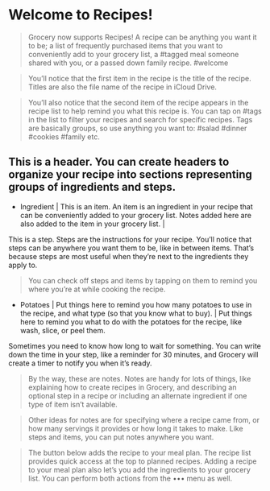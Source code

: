 # Welcome to Recipes!

> Grocery now supports Recipes! A recipe can be anything you want it to be; a list of frequently purchased items that you want to conveniently add to your grocery list, a #tagged meal someone shared with you, or a passed down family recipe. #welcome

> You’ll notice that the first item in the recipe is the title of the recipe. Titles are also the file name of the recipe in iCloud Drive.

> You’ll also notice that the second item of the recipe appears in the recipe list to help remind you what this recipe is. You can tap on #tags in the list to filter your recipes and search for specific recipes. Tags are basically groups, so use anything you want to: #salad #dinner #cookies #family etc.

## This is a header. You can create headers to organize your recipe into sections representing groups of ingredients and steps.

- Ingredient | This is an item. An item is an ingredient in your recipe that can be conveniently added to your grocery list. Notes added here are also added to the item in your grocery list. | 

This is a step. Steps are the instructions for your recipe. You’ll notice that steps can be anywhere you want them to be, like in between items. That’s because steps are most useful when they’re next to the ingredients they apply to.

> You can check off steps and items by tapping on them to remind you where you’re at while cooking the recipe.

- Potatoes | Put things here to remind you how many potatoes to use in the recipe, and what type (so that you know what to buy). | Put things here to remind you what to do with the potatoes for the recipe, like wash, slice, or peel them.

Sometimes you need to know how long to wait for something. You can write down the time in your step, like a reminder for 30 minutes, and Grocery will create a timer to notify you when it’s ready.

> By the way, these are notes. Notes are handy for lots of things, like explaining how to create recipes in Grocery, and describing an optional step in a recipe or including an alternate ingredient if one type of item isn’t available.

> Other ideas for notes are for specifying where a recipe came from, or how many servings it provides or how long it takes to make. Like steps and items, you can put notes anywhere you want.

> The button below adds the recipe to your meal plan. The recipe list provides quick access at the top to planned recipes. Adding a recipe to your meal plan also let’s you add the ingredients to your grocery list. You can perform both actions from the ••• menu as well.
